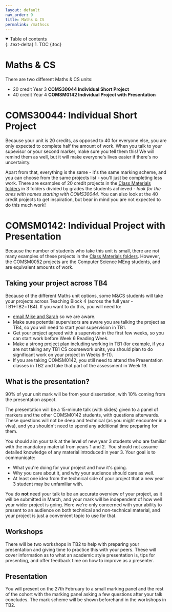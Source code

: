 ```yaml
---
layout: default
nav_order: 9
title: Maths & CS
permalink: /mathscs
---
```


<details open markdown="block">
<summary>
Table of contents
</summary>
{: .text-delta}
1. TOC
{:toc}
</details>

# Maths & CS

There are two different Maths & CS units:  
* 20 credit Year 3 **COMS30044 Individual Short Project**
* 40 credit Year 4 **COMSM0142 Individual Project with Presentation**

# COMS30044: Individual Short Project

Because your unit is 20 credits, as opposed to 40 for everyone else, you are
only expected to complete half the amount of work.  When you talk to your
supevisor or your second marker, make sure you tell them this!  We will remind
them as well, but it will make everyone's lives easier if there's no
uncertainty.  

Apart from that, everything is the same - it's the same marking scheme, and you
can choose from the same projects list - you'll just be completing less work.
There are examples of 20 credit projects in the [Class Materials
folders](https://uob.sharepoint.com/:f:/r/teams/grp-2024-5IndividualProjects2/Shared%20Documents/General?csf=1&web=1&e=s4hyuU)
in 3 folders divided by grades the students achieved - *look for the ones with
names starting with COMS30044*. You can also look at the 40 credit projects to
get inspiration, but bear in mind you are not expected to do this much work!

# COMSM0142: Individual Project with Presentation

Because the number of students who take this unit is small, there are not many
examples of these projects in the [Class Materials
folders](https://uob.sharepoint.com/:f:/r/teams/grp-2024-5IndividualProjects2/Shared%20Documents/General?csf=1&web=1&e=s4hyuU).
However, the COMSM0052 projects are the Computer Science MEng students, and are
equivalent amounts of work.  

## Taking your project across TB4
Because of the different Maths unit options, some M&CS students will take your
projects across Teaching Block 4 (across the full year - TB1+TB2=TB4). If you
want to do this, you will need to:

* [email Mike and Sarah](/contact) so we are aware.
* Make sure potential supervisors are aware you are talking the project as TB4, so you will need to start your supervision in TB1.
* Get your project agreed with a supervisor in the first few weeks, so you can start work before Week 6 Reading Week.
* Make a strong project plan including working in TB1 (for example, if you are not taking any TB1 CS coursework units, you should plan to do significant work on your project in Weeks 9-11).
* If you are taking COMSM0142, you still need to attend the Presentation classes in TB2 and take that part of the assessment in Week 19.

## What is the presentation?
90% of your unit mark will be from your dissertation, with 10% coming from the presentation aspect.  

The presentation will be a 15-minute talk (with slides) given to a panel of markers and the other COMSM0142 students, with questions afterwards. These questions will not be deep and technical (as you might encounter in a viva), and you shouldn't need to spend any additional time preparing for them. 

You should aim your talk at the level of new year 3 students who are familiar with the mandatory material from years 1 and 2.  You should not assume detailed knowledge of any material introduced in year 3. Your goal is to communicate:

* What you're doing for your project and how it's going.
* Why you care about it, and why your audience should care as well.
* At least one idea from the technical side of your project that a new year 3 student may be unfamiliar with.

You do **not** need your talk to be an accurate overview of your project, as it
will be submitted in March, and your mark will be independent of how well your
wider project is going. Here we're only concerned with your ability to present
to an audience on both technical and non-technical material, and your project
is just a convenient topic to use for that.

## Workshops

There will be two workshops in TB2 to help with preparing your presentation and
giving time to practice this with your peers. These will cover information as
to what an academic style presentation is, tips for presenting, and offer
feedback time on how to improve as a presenter.

## Presentation

You will present on the 27th February to a small marking panel and the rest of
the cohort with the marking panel asking a few questions after your talk
concludes. The mark scheme will be shown beforehand in the workshops in TB2.
